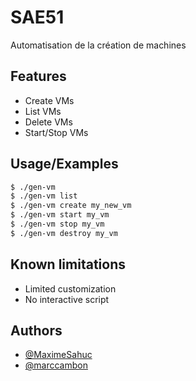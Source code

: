 
# SAE51

Automatisation de la création de machines

## Features

- Create VMs
- List VMs
- Delete VMs
- Start/Stop VMs

## Usage/Examples

```bash
$ ./gen-vm
$ ./gen-vm list
$ ./gen-vm create my_new_vm
$ ./gen-vm start my_vm
$ ./gen-vm stop my_vm
$ ./gen-vm destroy my_vm
```

## Known limitations

- Limited customization
- No interactive script

## Authors

- [@MaximeSahuc](https://github.com/MaximeSahuc)
- [@marccambon](https://github.com/marccambon)
